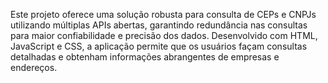 Este projeto oferece uma solução robusta para consulta de CEPs e CNPJs utilizando múltiplas APIs abertas, garantindo redundância nas consultas para maior confiabilidade e precisão dos dados. Desenvolvido com HTML, JavaScript e CSS, a aplicação permite que os usuários façam consultas detalhadas e obtenham informações abrangentes de empresas e endereços.
